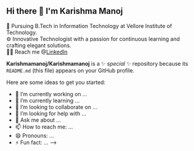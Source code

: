 ## Hi there 👋 I'm Karishma Manoj

🏢 Pursuing B.Tech in Information Technology at Vellore Institute of Technology.<br>
⚙️ Innovative Technologist with a passion for continuous learning and crafting elegant solutions.<br>
🤝🏻 Reach me @[LinkedIn](https://www.linkedin.com/in/karishma-manoj-03860722a/)


**Karishmamanoj/Karishmamanoj** is a ✨ _special_ ✨ repository because its `README.md` (this file) appears on your GitHub profile.

Here are some ideas to get you started:

- 🔭 I’m currently working on ...
- 🌱 I’m currently learning ...
- 👯 I’m looking to collaborate on ...
- 🤔 I’m looking for help with ...
- 💬 Ask me about ...
- 📫 How to reach me: ...
- 😄 Pronouns: ...
- ⚡ Fun fact: ...
-->

